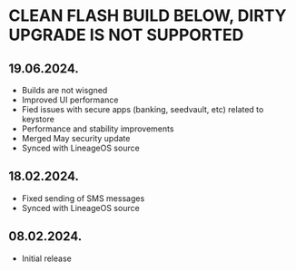 # CLEAN FLASH BUILD BELOW, DIRTY UPGRADE IS NOT SUPPORTED

## 19.06.2024.
- Builds are not wisgned
- Improved UI performance
- Fied issues with secure apps (banking, seedvault, etc) related to keystore
- Performance and stability improvements
- Merged May security update
- Synced with LineageOS source

## 18.02.2024.
- Fixed sending of SMS messages
- Synced with LineageOS source

## 08.02.2024.
- Initial release
